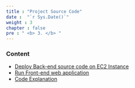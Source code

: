 ```yaml
---
title : "Project Source Code"
date :  "`r Sys.Date()`" 
weight : 3
chapter : false
pre : " <b> 3. </b> "
---
```


### Content
  - [Deploy Back-end source code on EC2 Instance](3.1-deploy-back-end/)
  - [Run Front-end web application](3.2-download-front-end/)
  - [Code Explanation](3.3-code-explanation/)